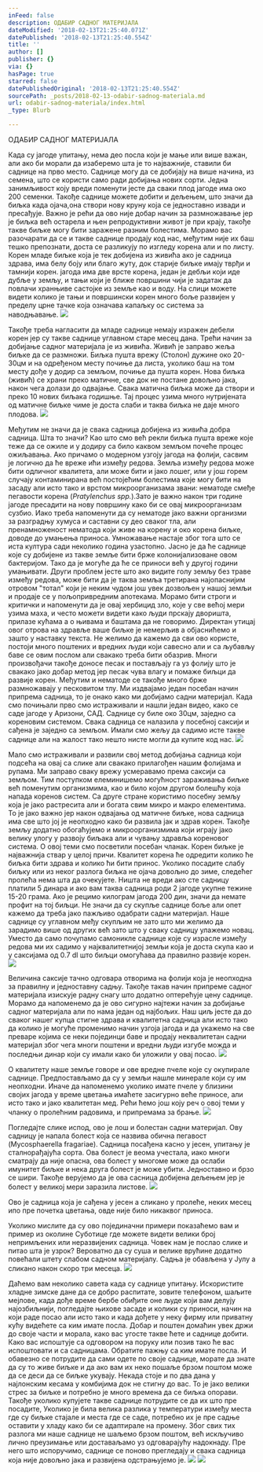 ```yaml
---
inFeed: false
description: ОДАБИР САДНОГ МАТЕРИЈАЛА
dateModified: '2018-02-13T21:25:40.071Z'
datePublished: '2018-02-13T21:25:40.554Z'
title: ''
author: []
publisher: {}
via: {}
hasPage: true
starred: false
datePublishedOriginal: '2018-02-13T21:25:40.554Z'
sourcePath: _posts/2018-02-13-odabir-sadnog-materiala.md
url: odabir-sadnog-materiala/index.html
_type: Blurb

---
```

ОДАБИР САДНОГ МАТЕРИЈАЛА

Када су јагоде упитању, нема део посла који јe мање или више важан, али ако би морали да изаберемо шта је то најважније, ставили би саднице на прво место. Саднице могу да се добијају на више начина, из семена, што се користи само ради добијања нових сорти. Једна занимљивост коју вреди поменути јесте да сваки плод јагоде има око 200 семенки. Такође саднице можете добити и дељењем, што значи да биљка када ојача,она створи нову круну која се једноставно извади и пресађује. Важно је рећи да ово није добар начин за размножавање јер је биљка већ остарела и њен репродуктивни живот је при крају, такође такве биљке могу бити заражене разним болестима. Морамо вас разочарати да се и такве саднице продају код нас, међутим није их баш тешко препознати, доста се разликују по изгледу корена али и по листу. Корен младе биљке која је тек добијена из живића ако је садница здрава, има белу боју или благо жуту, док старије биљке имају тврђи и тамнији корен. јагода има две врсте корена, један је дебљи који иде дубље у земљу, и тањи који је ближе површини чији је задатак да повлачи хранњиве састојке из земље као и воду. На слици можете видети колико је тањи и површински корен много боље развијен у пределу црне тачке која означава капаљку ос система за наводњавање.
![](https://the-grid-user-content.s3-us-west-2.amazonaws.com/27c2c9f2-c519-4c46-9344-a316fdddfe5f.jpg)

Такође треба нагласити да младе саднице немају изражен дебели корен јер су такве саднице углавном старе месец дана. Трећи начин за добијање садног материјала је из живића. Живић је заправо жеља биљке да се размножи. Биљка пушта врежу (Столон) дужине око 20-30цм и на одређеном месту почиње да листа, уколико баш на том месту дође у додир са земљом, почиње да пушта корен. Нова биљка (живић) се храни преко матичне, све док не постане довољно јака, након чега долази до одвајање. Свака матична биљка може да створи и преко 10 нових биљака годишње. Тај процес узима много нутријената од матичне биљке чиме је доста слаби и таква биљка не даје много плодова.
![](https://the-grid-user-content.s3-us-west-2.amazonaws.com/ff3c1b38-60d8-4c00-b939-8ea349baff81.jpg)

Међутим не значи да је свака садница добијена из живића добра садница. Шта то значи? Као што смо већ рекли биљка пушта вреже које теже да се ожиле и у додиру са било каквом земљом почеће процес ожиљавања. Ако причамо о модерном узгоју јагода на фолији, сасвим је логично да ће вреже ићи између редова. Земља између редова може бити одличног квалитета, али може бити и јако лошег, или у још горем случају контаминирана већ постојећим болестима које могу бити на засаду али исто тако и врстом микроорганизама звани: нематоде смеђе пегавости корена (_Pratylenchus spp._).Зато је важно након три године јагоде пресадити на нову површину како би се овај микроорганизам сузбио. Иако треба напоменути да су нематоде јако важни организми за разградњу хумуса и саставни су део сваког тла, али пренамноженост нематода који живе на корену и око корена биљке, доводе до умањења приноса. Умножавање настаје због тога што се иста култура сади неколико година узастопно. Јасно је да ће саднице које су добијене из такве земље бити брже колонијализоване овом бактеријом. Тако да је могуће да ће се приноси већ у другој години умањивати. Други проблем јесте што ако видите голу земљу без траве између редова, може бити да је таква земља третирана најопаснијим отровом "тотал" који је неким чудом још увек дозвољен у нашој земљи и продаје се у пољопривредним апотекама. Морамо бити строги и критички и напоменути да је овај хербицид зло, које у све већој мери узима маха, и често можети видети како људи прскају дворишта, прилазе кућама а о њивама и баштама да не говоримо. Директан утицај овог отрова на здравље ваше биљке је немерљив а објаснићемо и зашто у наставку текста. Не желимо да кажемо да сви ово користе, постоји много поштених и вредних људи који савесно али и са љубављу баве се овим послом али свакако треба бити обазрив. Многи произвођачи такође доносе песак и постављају га уз фолију што је свакако јако добар метод јер песак чува влагу и помаже биљци да развије корен. Међутим и нематоде се такође много брже размножавају у песковитом тлу. Ми издвајамо један посебан начин припрема садница, то је онако како ми добијамо садни материјал. Када смо почињали прво смо истраживали и нашли један видео, како се саде јагоде у Аризони, САД. Саднице су биле око 30цм, заједно са кореновим системом. Свака садница се налазила у посебној саксији и сађена је заједно са земљом. Имали смо жељу да садимо исте такве саднице али на жалост тако нешто нисте могли да купите код нас.
![](https://the-grid-user-content.s3-us-west-2.amazonaws.com/128b4a7d-2719-485b-96b0-8341ad5a9825.png)

Мало смо истраживали и развили свој метод добијања садница који подсећа на овај са слике али свакако прилагођен нашим фолијама и рупама. Ми заправо сваку врежу усмеравамо према саксији са земљом. Тим поступком елеминишемо могућност зараживања биљке већ поменутим организмима, као и било којом другом болешћу која напада коренов систем. Са друге стране користимо посебну земљу која је јако растресита али и богата свим микро и макро елементима. То је јако важно јер након одвајања од матичне биљке, нова садница има све што јој је неопходно како би развила јак и здрав корен. Такође земљу додатно обогаћујемо и микроорганизмима који играју јако велику улогу у развоју биљака али и чувању здравља кореновог система. О овој теми смо посветили посебан чланак. Корен биљке је најважнија ствар у целој причи. Квалитет корена ће одредити колико ће биљка бити здрава и колико ћи бити принос. Уколико посадите слабу биљку или из неког разлога биљка не ојача довољно до зиме, следећег пролећа нема шта да очекујете. Ништа не вреди ако сте садницу платили 5 динара и ако вам таква садница роди 2 јагоде укупне тежине 15-20 грама. Ако је рецимо килограм јагода 200 дин, значи да немате профит на тој биљци. Не значи да су скупље саднице боље али опет кажемо да треба јако пажљиво одабрати садни материјал. Наше саднице су углавном међу скупљим не зато што ми желимо да зарадимо више од других већ зато што у сваку садницу улажемо новац. Уместо да само почупамо самоникле саднице које су израсле између редова ми их садимо у најквалитетнијој земљи која је доста скупа као и у саксијама од 0.7 dl што биљци омогућава да правилно развије корен.
![](https://the-grid-user-content.s3-us-west-2.amazonaws.com/10c2829c-1ae0-4373-ac14-5cb8a81b95fb.jpg)

Величина саксије тачно одговара отворима на фолији која је неопходна за правилну и једноставну садњу. Такође такав начин припреме садног материјала изискује радну снагу што додатно оптерећује цену саднице. Морамо да напоменемо да је ово сигурно најтежи начин за добијање садног материјала али по нама један од најбољих. Наш циљ јесте да до сваког нашег купца стигне здрава и квалитетна садница али исто тако да колико је могуће променимо начин узгоја јагода и да укажемо на све преваре којима се неки појединци баве и продају неквалитетан садни материјал због чега многи поштени и вредни људи изгубе можда и последњи динар који су имали како би уложили у овај посао.
![](https://the-grid-user-content.s3-us-west-2.amazonaws.com/62dbb013-7bd1-4a48-9044-cf02c6b02c12.jpg)

О квалитету наше земље говоре и ове вредне пчеле које су окупирале саднице. Предпостављамо да су у земљи нашле минерале који су им неопходни. Иначе да напоменемо уколико имате пчеле у близини својих јагода у време цветања имаћете засигурно веће приносе, али исто тако и јако квалитетан мед. Рећи ћемо још коју реч о овој теми у чланку о пролећним радовима, и припремама за брање.
![](https://the-grid-user-content.s3-us-west-2.amazonaws.com/8258cdbf-12dd-47c5-bb36-a3bfedef2fc8.jpg)

Погледајте сликe испод, ово је лош и болестан садни материјал. Ову садницу је напала болест која се назвива обична пегавост (Mycosphaerella fragariae). Садница посађена касно у јесен, упитању је сталнорађајућа сорта. Ова болест је веома учестала, иако многи сматрају да није опасна, ова болест у многоме може да ослаби имунитет биљке и нека друга болест је може убити. Једноставно и брзо се шири. Такође верујемо да је ова сасница добијена дељењем јер је болест у великој мери заразила листове.
![](https://the-grid-user-content.s3-us-west-2.amazonaws.com/5bab8ce6-3e64-4c70-8aba-437ace1f2fb7.png)

Ово је садница која је сађена у јесен а сликано у пролеће, неких месец ипо пре почетка цветања, овде није било никаквог приноса.

Уколико мислите да су ово појединачни примери показаћемо вам и пример из околине Суботице где можете видети велики број непримљених или неразвијених садница. Човек нам је послао слике и питао шта је узрок? Вероватно да су суша и велике врућине додатно повећали штету слабом садном материјалу. Садња је обављена у Јулу а сликано након скоро три месеца.
![](https://the-grid-user-content.s3-us-west-2.amazonaws.com/13f4c5d1-f32c-4800-b1b0-b35867ecba22.png)

Даћемо вам неколико савета када су саднице упитању. Искористите хладне зимске дане да се добро распитате, зовите телефоном, шаљите мејлове, када дође време бербе обиђите оне људе који вам делују најозбиљнији, погледајте њихове засаде и колики су приноси, начин на који раде посао али исто тако и када дођете у неку фирму или приватну кућу видећете са ким имате посла. Добар и поштен домаћин увек држи до своје части и морала, како вас угосте такве ћете и саднице добити. Како вас испоштује са одговором на поруку или позив тако ће вас испоштовати и са садницама. Обратите пажњу са ким имате посла. И обавезно се потрудите да сами одете по своје саднице, морате да знате да су то живе биљке и да ако вам их неко пошаље брзом поштом може да се деси да се биљке укувају. Некада стоје и по два дана у најлонским кесама у комбијима док не стигну до вас. То је јако велики стрес за биљке и потребно је много времена да се биљка опорави. Такође уколико купујете такве саднице потрудите се да их што пре посадите, Уколико је била велика разлика у температури између места где су биљке стајале и места где се саде, потребно их је пре садње оставити у хладу како би се адаптирале на промену. Због свих тих разлога ми наше саднице не шаљемо брзом поштом, већ искључиво лично преузимање или доставаљамо уз одговарајућу надокнаду. Пре него што испоручимо, саднице се поново прегледају и свака садница која није довољно јака и развијена одстрањујемо је.
![](https://the-grid-user-content.s3-us-west-2.amazonaws.com/9eddad1b-7b0b-48c7-a619-f3c15b563dda.jpg)
![](https://the-grid-user-content.s3-us-west-2.amazonaws.com/df97d4ad-a1ee-4e9a-abfa-4728ffbd1a1e.jpg)